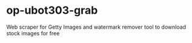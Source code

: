 # op-ubot303-grab
Web scraper for Getty Images and watermark remover tool to download stock images for free
